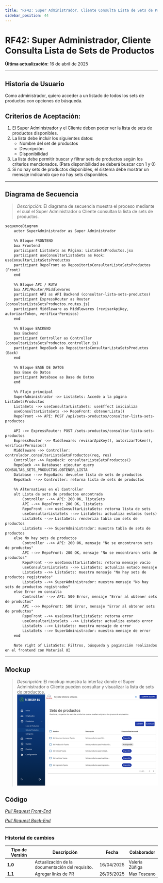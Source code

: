 ```yaml
---
title: "RF42: Super Administrador, Cliente Consulta Lista de Sets de Productos"
sidebar_position: 44
---
```


# RF42: Super Administrador, Cliente Consulta Lista de Sets de Productos

**Última actualización:** 16 de abril de 2025

---

## Historia de Usuario

Como administrador, quiero acceder a un listado de todos los sets de productos con opciones de búsqueda.

## **Criterios de Aceptación:**

1. El Super Administrador y el Cliente deben poder ver la lista de sets de productos disponibles.
2. La lista debe incluir los siguientes datos:
   - Nombre del set de productos
   - Descripción
   - Disponibilidad
3. La lista debe permitir buscar y filtrar sets de productos según los criterios mencionados. (Para disponibilidad se deberá buscar con 1 y 0)
4. Si no hay sets de productos disponibles, el sistema debe mostrar un mensaje indicando que no hay sets disponibles.

---

## **Diagrama de Secuencia**

> _Descripción_: El diagrama de secuencia muestra el proceso mediante el cual el Super Administrador o Cliente consultan la lista de sets de productos.

```mermaid
sequenceDiagram
    actor SuperAdministrador as Super Administrador

    %% Bloque FRONTEND
    box Frontend
    participant ListaSets as Página: ListaSetsProductos.jsx
    participant useConsultarListaSets as Hook: useConsultarListaSetsProductos
    participant RepoFront as RepositorioConsultarListaSetsProductos (Front)
    end

    %% Bloque API / RUTA
    box API/Router/Middlewares
    participant API as API Backend (consultar-lista-sets-productos)
    participant ExpressRouter as Router (consultarListaSetsProductos.routes.js)
    participant Middleware as Middlewares (revisarApiKey, autorizarToken, verificarPermisos)
    end

    %% Bloque BACKEND
    box Backend
    participant Controller as Controller (consultarListaSetsProductos.controller.js)
    participant RepoBack as RepositorioConsultarListaSetsProductos (Back)
    end

    %% Bloque BASE DE DATOS
    box Base de Datos
    participant Database as Base de Datos
    end

    %% Flujo principal
    SuperAdministrador ->> ListaSets: Accede a la página ListaSetsProductos
    ListaSets ->> useConsultarListaSets: useEffect inicializa
    useConsultarListaSets ->> RepoFront: obtenerLista()
    RepoFront ->> API: POST /api/sets-productos/consultar-lista-sets-productos

    API ->> ExpressRouter: POST /sets-productos/consultar-lista-sets-productos
    ExpressRouter ->> Middleware: revisarApiKey(), autorizarToken(), verificarPermisos()
    Middleware ->> Controller: controlador.consultarListaSetsProductos(req, res)
    Controller ->> RepoBack: consultarListaSetsProductos()
    RepoBack ->> Database: ejecutar query CONSULTAS_SETS_PRODUCTOS.OBTENER_LISTA
    Database -->> RepoBack: devuelve lista de sets de productos
    RepoBack -->> Controller: retorna lista de sets de productos

    %% Alternativas en el Controller
    alt Lista de sets de productos encontrada
        Controller -->> API: 200 OK, listaSets
        API -->> RepoFront: 200 OK, listaSets
        RepoFront -->> useConsultarListaSets: retorna lista de sets
        useConsultarListaSets -->> ListaSets: actualiza estados (sets)
        ListaSets -->> ListaSets: renderiza tabla con sets de productos
        ListaSets -->> SuperAdministrador: muestra tabla de sets de productos
    else No hay sets de productos
        Controller -->> API: 200 OK, mensaje "No se encontraron sets de productos"
        API -->> RepoFront: 200 OK, mensaje "No se encontraron sets de productos"
        RepoFront -->> useConsultarListaSets: retorna mensaje vacío
        useConsultarListaSets -->> ListaSets: actualiza estado mensaje
        ListaSets -->> ListaSets: muestra mensaje "No hay sets de productos registrados"
        ListaSets -->> SuperAdministrador: muestra mensaje "No hay sets de productos registrados"
    else Error en consulta
        Controller -->> API: 500 Error, mensaje "Error al obtener sets de productos"
        API -->> RepoFront: 500 Error, mensaje "Error al obtener sets de productos"
        RepoFront -->> useConsultarListaSets: retorna error
        useConsultarListaSets -->> ListaSets: actualiza estado error
        ListaSets -->> ListaSets: muestra mensaje de error
        ListaSets -->> SuperAdministrador: muestra mensaje de error
    end

    Note right of ListaSets: Filtros, búsqueda y paginación realizados en el frontend con Material UI

```

---

## **Mockup**

> _Descripción_: El mockup muestra la interfaz donde el Super Administrador o Cliente pueden consultar y visualizar la lista de sets de productos.
> ![RF42 mockup](imagenes/RF42ConsultaSetsProductos.png)

## **Código**

_<u>[Pull Request Front-End](https://github.com/CodeAnd-Co/Frontend-Text-Lines/pull/33)</u>_

_<u>[Pull Request Back-End](https://github.com/CodeAnd-Co/Backend-textiles/pull/34)</u>_

---

### Historial de cambios

| **Tipo de Versión** | **Descripción**                                  | **Fecha**  | **Colaborador** |
| ------------------- | ------------------------------------------------ | ---------- | --------------- |
| **1.0**             | Actualización de la documentación del requisito. | 16/04/2025 | Valeria Zúñiga  |
| **1.1**             | Agregar links de PR                              | 26/05/2025 | Max Toscano     |
